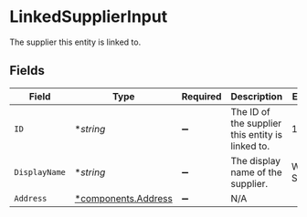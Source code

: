 # LinkedSupplierInput

The supplier this entity is linked to.


## Fields

| Field                                                     | Type                                                      | Required                                                  | Description                                               | Example                                                   |
| --------------------------------------------------------- | --------------------------------------------------------- | --------------------------------------------------------- | --------------------------------------------------------- | --------------------------------------------------------- |
| `ID`                                                      | **string*                                                 | :heavy_minus_sign:                                        | The ID of the supplier this entity is linked to.          | 12345                                                     |
| `DisplayName`                                             | **string*                                                 | :heavy_minus_sign:                                        | The display name of the supplier.                         | Windsurf Shop                                             |
| `Address`                                                 | [*components.Address](../../models/components/address.md) | :heavy_minus_sign:                                        | N/A                                                       |                                                           |